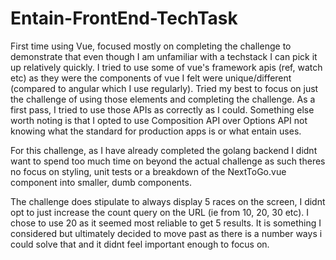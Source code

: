 # Entain-FrontEnd-TechTask

First time using Vue, focused mostly on completing the challenge to demonstrate that even though I am unfamiliar with a techstack I can pick it up relatively quickly. I tried to use some of vue's framework apis (ref, watch etc) as they were the components of vue I felt were unique/different (compared to angular which I use regularly). Tried my best to focus on just the challenge of using those elements and completing the challenge. As a first pass, I tried to use those APIs as correctly as I could. Something else worth noting is that I opted to use Composition API over Options API not knowing what the standard for production apps is or what entain uses.

For this challenge, as I have already completed the golang backend I didnt want to spend too much time on beyond the actual challenge as such theres no focus on styling, unit tests or a breakdown of the NextToGo.vue component into smaller, dumb components. 

The challenge does stipulate to always display 5 races on the screen, I didnt opt to just increase the count query on the URL (ie from 10, 20, 30 etc). I chose to use 20 as it seemed most reliable to get 5 results. It is something I considered but ultimately decided to move past as there is a number ways i could solve that and it didnt feel important enough to focus on.